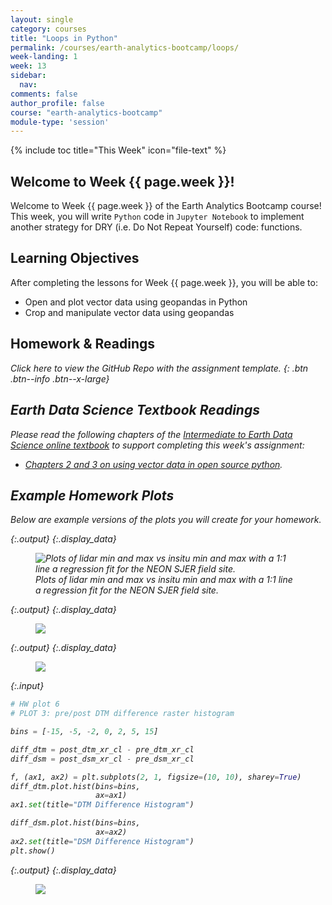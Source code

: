```yaml
---
layout: single
category: courses
title: "Loops in Python"
permalink: /courses/earth-analytics-bootcamp/loops/
week-landing: 1
week: 13
sidebar:
  nav:
comments: false
author_profile: false
course: "earth-analytics-bootcamp"
module-type: 'session'
---
```



{% include toc title="This Week" icon="file-text" %}

<div class="notice--info" markdown="1">

## <i class="fa fa-ship" aria-hidden="true"></i> Welcome to Week {{ page.week }}!

Welcome to Week {{ page.week }} of the Earth Analytics Bootcamp course! This week, you will write `Python` code in `Jupyter Notebook` to implement another strategy for DRY (i.e. Do Not Repeat Yourself) code: functions. 

## <i class="fa fa-graduation-cap" aria-hidden="true"></i> Learning Objectives

After completing the lessons for Week {{ page.week }}, you will be able to:

* Open and plot vector data using geopandas in Python 
* Crop and manipulate vector data using geopandas

## <i class="fa fa-pencil-square-o" aria-hidden="true"></i> Homework & Readings

<a href="https://github.com/earthlab-education/bootcamp-2020-10-time-series-template" target="_blank"> <i class="fa fa-link" aria-hidden="true"></a> Click here to view the GitHub Repo with the assignment template. </a>{: .btn .btn--info .btn--x-large}


## <i class="fa fa-book"></i> Earth Data Science Textbook Readings

Please read the following chapters of the <a href="https://www.earthdatascience.org/courses/use-data-open-source-python"> Intermediate to Earth Data Science online textbook</a> to support completing this week's assignment:


* <a href="https://www.earthdatascience.org/courses/use-data-open-source-python/intro-vector-data-python/">Chapters 2 and 3 on using vector data in open source python</a>.

</div>

## Example Homework Plots

Below are example versions of the plots you will create for your homework.






{:.output}
{:.display_data}

<figure>

<img src = "{{ site.url }}/images/courses/ea-bootcamp/13-vector-data/2019-08-11-vector-data-landing-page/2019-08-11-vector-data-landing-page_7_0.png" alt = "Plots of lidar min and max vs insitu min and max with a 1:1 line a regression fit for the NEON SJER field site.">
<figcaption>Plots of lidar min and max vs insitu min and max with a 1:1 line a regression fit for the NEON SJER field site.</figcaption>

</figure>





{:.output}
{:.display_data}

<figure>

<img src = "{{ site.url }}/images/courses/ea-bootcamp/13-vector-data/2019-08-11-vector-data-landing-page/2019-08-11-vector-data-landing-page_8_0.png">

</figure>





{:.output}
{:.display_data}

<figure>

<img src = "{{ site.url }}/images/courses/ea-bootcamp/13-vector-data/2019-08-11-vector-data-landing-page/2019-08-11-vector-data-landing-page_9_0.png">

</figure>




{:.input}
```python
# HW plot 6
# PLOT 3: pre/post DTM difference raster histogram

bins = [-15, -5, -2, 0, 2, 5, 15]

diff_dtm = post_dtm_xr_cl - pre_dtm_xr_cl
diff_dsm = post_dsm_xr_cl - pre_dsm_xr_cl

f, (ax1, ax2) = plt.subplots(2, 1, figsize=(10, 10), sharey=True)
diff_dtm.plot.hist(bins=bins,
                   ax=ax1)
ax1.set(title="DTM Difference Histogram")

diff_dsm.plot.hist(bins=bins,
                   ax=ax2)
ax2.set(title="DSM Difference Histogram")
plt.show()
```

{:.output}
{:.display_data}

<figure>

<img src = "{{ site.url }}/images/courses/ea-bootcamp/13-vector-data/2019-08-11-vector-data-landing-page/2019-08-11-vector-data-landing-page_10_0.png">

</figure>





